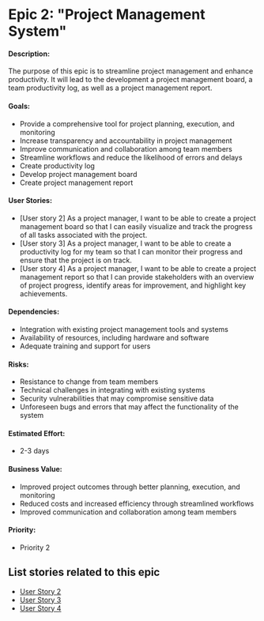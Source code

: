# Epic 2: "Project Management System"

#### Description: 
The purpose of this epic is to streamline project management and enhance productivity. It will lead to the development a project management board, a team productivity log, as well as a project management report.  

#### Goals: 
- Provide a comprehensive tool for project planning, execution, and monitoring
- Increase transparency and accountability in project management
- Improve communication and collaboration among team members
- Streamline workflows and reduce the likelihood of errors and delays
- Create productivity log
- Develop project management board
- Create project management report

#### User Stories: 
- [User story 2] As a project manager, I want to be able to create a project management board so that I can easily visualize and track the progress of all tasks associated with the project.
- [User story 3] As a project manager, I want to be able to create a productivity log for my team so that I can monitor their progress and ensure that the project is on track.
- [User story 4] As a project manager, I want to be able to create a project management report so that I can provide stakeholders with an overview of project progress, identify areas for improvement, and highlight key achievements.

#### Dependencies: 
- Integration with existing project management tools and systems
- Availability of resources, including hardware and software
- Adequate training and support for users

#### Risks: 
- Resistance to change from team members
- Technical challenges in integrating with existing systems
- Security vulnerabilities that may compromise sensitive data
- Unforeseen bugs and errors that may affect the functionality of the system

#### Estimated Effort: 
- 2-3 days

#### Business Value: 
- Improved project outcomes through better planning, execution, and monitoring
- Reduced costs and increased efficiency through streamlined workflows
- Improved communication and collaboration among team members

#### Priority: 
- Priority 2

## List stories related to this epic
- [User Story 2](https://github.com/cad448/mywebclass-simulation/blob/master/documentation/stories/story_2_project_board.md)
- [User Story 3](https://github.com/cad448/mywebclass-simulation/blob/master/documentation/stories/story_3_productivity_log.md)
- [User Story 4](https://github.com/cad448/mywebclass-simulation/blob/master/documentation/stories/story_4_management_report.md)
